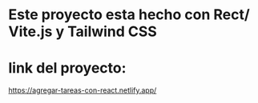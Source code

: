 # Este proyecto esta hecho con Rect/ Vite.js y Tailwind CSS
# link del proyecto:
https://agregar-tareas-con-react.netlify.app/